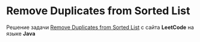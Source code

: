 # Remove Duplicates from Sorted List
Решение задачи [Remove Duplicates from Sorted List](https://leetcode.com/problems/remove-duplicates-from-sorted-list/) с сайта **LeetCode** на языке **Java**